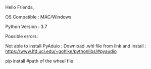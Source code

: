 Hello Friends,

OS Compatible : MAC/Windows

Python Version : 3.7

Possible errors:

Not able to install PyAduio : 
  Download .whl file from link and install : https://www.lfd.uci.edu/~gohlke/pythonlibs/#pyaudio

  pip install #path of the wheel file
  
